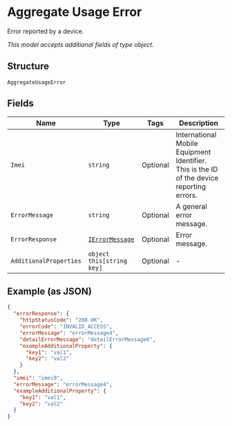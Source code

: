 
# Aggregate Usage Error

Error reported by a device.

*This model accepts additional fields of type object.*

## Structure

`AggregateUsageError`

## Fields

| Name | Type | Tags | Description |
|  --- | --- | --- | --- |
| `Imei` | `string` | Optional | International Mobile Equipment Identifier. This is the ID of the device reporting errors. |
| `ErrorMessage` | `string` | Optional | A general error message. |
| `ErrorResponse` | [`IErrorMessage`](../../doc/models/i-error-message.md) | Optional | Error message. |
| `AdditionalProperties` | `object this[string key]` | Optional | - |

## Example (as JSON)

```json
{
  "errorResponse": {
    "httpStatusCode": "200 OK",
    "errorCode": "INVALID_ACCESS",
    "errorMessage": "errorMessage4",
    "detailErrorMessage": "detailErrorMessage6",
    "exampleAdditionalProperty": {
      "key1": "val1",
      "key2": "val2"
    }
  },
  "imei": "imei0",
  "errorMessage": "errorMessage4",
  "exampleAdditionalProperty": {
    "key1": "val1",
    "key2": "val2"
  }
}
```

